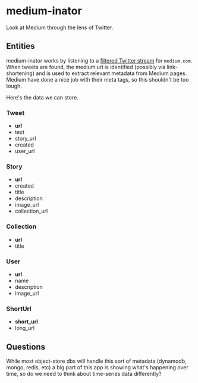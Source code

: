 # medium-inator

Look at Medium through the lens of Twitter.

## Entities

medium-inator works by listening to a [filtered Twitter
stream](https://dev.twitter.com/docs/api/1.1/post/statuses/filter) for
`medium.com`. When tweets are found, the medium url is identified (possibly via
link-shortening) and is used to extract relevant metadata from Medium pages.
Medium have done a nice job with their meta tags, so this shouldn't be too
tough.

Here's the data we can store.

### Tweet

* **url**
* text
* story_url
* created
* user_url

### Story

* **url**
* created
* title
* description
* image_url
* collection_url

### Collection

* **url**
* title

### User

* **url**
* name
* description
* image_url

### ShortUrl

* **short_url**
* long_url

## Questions

While most object-store dbs will handle this sort of metadata (dynamodb,
mongo, redis, etc) a big part of this app is showing what's happening
over time, so do we need to think about time-series data differently?
